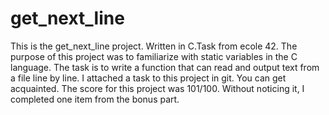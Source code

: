 # get_next_line
This is the get_next_line project. Written in C.Task from ecole 42.
The purpose of this project was to familiarize with static variables in the C language.
The task is to write a function that can read and output text from a file line by line.
I attached a task to this project in git.
You can get acquainted.
The score for this project was 101/100.
Without noticing it, I completed one item from the bonus part.